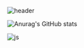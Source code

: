 ![header](https://capsule-render.vercel.app/api?type=wave&color=auto&height=300&section=header&text=lee%20.sang&fontSize=90)

<!--### Hi there 👋-->

<!--
**leesanghe/leesanghe** is a ✨ _special_ ✨ repository because its `README.md` (this file) appears on your GitHub profile.

Here are some ideas to get you started:

- 🔭 I’m currently working on ...
- 🌱 I’m currently learning ...
- 👯 I’m looking to collaborate on ...
- 🤔 I’m looking for help with ...
- 💬 Ask me about ...
- 📫 How to reach me: ...
- 😄 Pronouns: ...
- ⚡ Fun fact: ...
-->
![Anurag's GitHub stats](https://github-readme-stats.vercel.app/api?username=leesanghe&show_icons=true&theme=radical)

![js](https://img.shields.io/badge/JavaScript-F7DF1E?style=for-the-badge&logo=JavaScript&logoColor=white)

